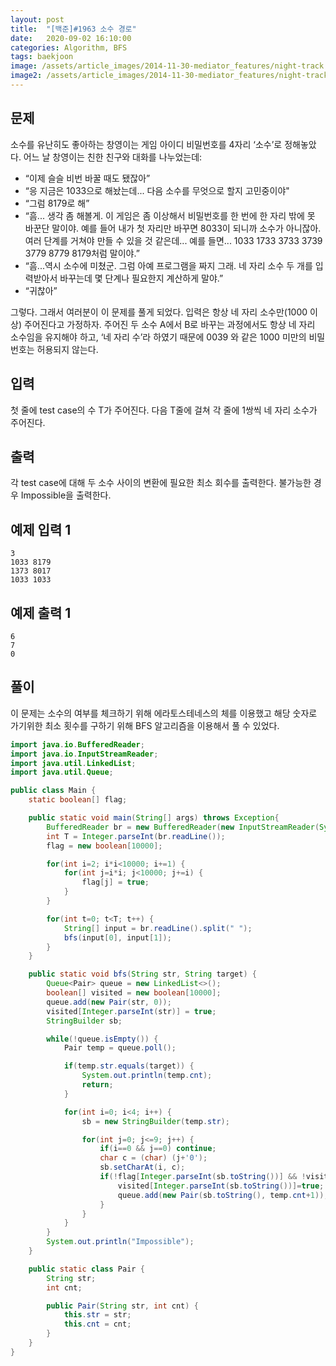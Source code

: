 ```yaml
---
layout: post
title:  "[백준]#1963 소수 경로"
date:   2020-09-02 16:10:00
categories: Algorithm, BFS
tags: baekjoon
image: /assets/article_images/2014-11-30-mediator_features/night-track.JPG
image2: /assets/article_images/2014-11-30-mediator_features/night-track-mobile.JPG
---
```


문제
--------------------

소수를 유난히도 좋아하는 창영이는 게임 아이디 비밀번호를 4자리 ‘소수’로 정해놓았다. 어느 날 창영이는 친한 친구와 대화를 나누었는데:

- “이제 슬슬 비번 바꿀 때도 됐잖아”
- “응 지금은 1033으로 해놨는데... 다음 소수를 무엇으로 할지 고민중이야"
- “그럼 8179로 해”
- “흠... 생각 좀 해볼게. 이 게임은 좀 이상해서 비밀번호를 한 번에 한 자리 밖에 못 바꾼단 말이야. 예를 들어 내가 첫 자리만 바꾸면 8033이 되니까 소수가 아니잖아. 여러 단계를 거쳐야 만들 수 있을 것 같은데... 예를 들면... 1033 1733 3733 3739 3779 8779 8179처럼 말이야.”
- “흠...역시 소수에 미쳤군. 그럼 아예 프로그램을 짜지 그래. 네 자리 소수 두 개를 입력받아서 바꾸는데 몇 단계나 필요한지 계산하게 말야.”
- “귀찮아”

그렇다. 그래서 여러분이 이 문제를 풀게 되었다. 입력은 항상 네 자리 소수만(1000 이상) 주어진다고 가정하자. 주어진 두 소수 A에서 B로 바꾸는 과정에서도 항상 네 자리 소수임을 유지해야 하고, ‘네 자리 수’라 하였기 때문에 0039 와 같은 1000 미만의 비밀번호는 허용되지 않는다.

입력
---------------------------

첫 줄에 test case의 수 T가 주어진다. 다음 T줄에 걸쳐 각 줄에 1쌍씩 네 자리 소수가 주어진다.

출력
----------------

각 test case에 대해 두 소수 사이의 변환에 필요한 최소 회수를 출력한다. 불가능한 경우 Impossible을 출력한다.

예제 입력 1 
----------------------

```
3
1033 8179
1373 8017
1033 1033
```

예제 출력 1 
------------------------

```
6
7
0
```

풀이
--------------------------

이 문제는 소수의 여부를 체크하기 위해 에라토스테네스의 체를 이용했고 해당 숫자로 가기위한 최소 횟수를 구하기 위해 BFS 알고리즘을 이용해서 풀 수 있었다.

```java
import java.io.BufferedReader;
import java.io.InputStreamReader;
import java.util.LinkedList;
import java.util.Queue;

public class Main {
    static boolean[] flag;

    public static void main(String[] args) throws Exception{
        BufferedReader br = new BufferedReader(new InputStreamReader(System.in));
        int T = Integer.parseInt(br.readLine());
        flag = new boolean[10000];

        for(int i=2; i*i<10000; i+=1) {
            for(int j=i*i; j<10000; j+=i) {
                flag[j] = true;
            }
        }

        for(int t=0; t<T; t++) {
            String[] input = br.readLine().split(" ");
            bfs(input[0], input[1]);
        }
    }

    public static void bfs(String str, String target) {
        Queue<Pair> queue = new LinkedList<>();
        boolean[] visited = new boolean[10000];
        queue.add(new Pair(str, 0));
        visited[Integer.parseInt(str)] = true;
        StringBuilder sb;

        while(!queue.isEmpty()) {
            Pair temp = queue.poll();

            if(temp.str.equals(target)) {
                System.out.println(temp.cnt);
                return;
            }

            for(int i=0; i<4; i++) {
                sb = new StringBuilder(temp.str);

                for(int j=0; j<=9; j++) {
                    if(i==0 && j==0) continue;
                    char c = (char) (j+'0');
                    sb.setCharAt(i, c);
                    if(!flag[Integer.parseInt(sb.toString())] && !visited[Integer.parseInt(sb.toString())]) {
                        visited[Integer.parseInt(sb.toString())]=true;
                        queue.add(new Pair(sb.toString(), temp.cnt+1));
                    }
                }
            }
        }
        System.out.println("Impossible");
    }

    public static class Pair {
        String str;
        int cnt;

        public Pair(String str, int cnt) {
            this.str = str;
            this.cnt = cnt;
        }
    }
}
```
